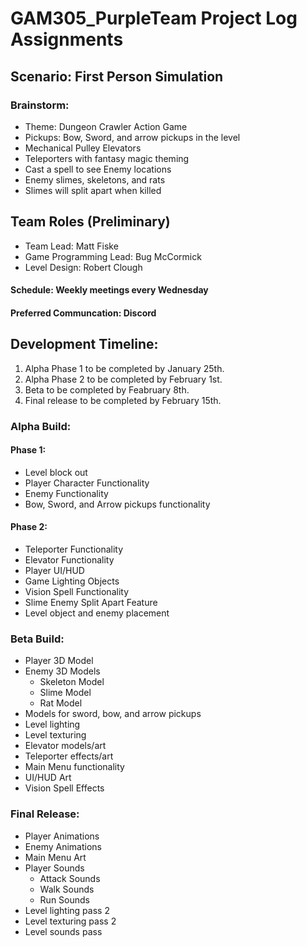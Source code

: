# GAM305_PurpleTeam Project Log Assignments

## Scenario: First Person Simulation

### Brainstorm:
* Theme: Dungeon Crawler Action Game
* Pickups: Bow, Sword, and arrow pickups in the level
* Mechanical Pulley Elevators
* Teleporters with fantasy magic theming
* Cast a spell to see Enemy locations
* Enemy slimes, skeletons, and rats
* Slimes will split apart when killed


## Team Roles (Preliminary)

* Team Lead: Matt Fiske
* Game Programming Lead: Bug McCormick
* Level Design: Robert Clough
#### Schedule: Weekly meetings every Wednesday
#### Preferred Communcation: Discord

## Development Timeline:
1. Alpha Phase 1 to be completed by January 25th.
2. Alpha Phase 2 to be completed by February 1st.
3. Beta to be completed by Feabruary 8th.
4. Final release to be completed by February 15th.

### Alpha Build:
#### Phase 1: 
* Level block out
* Player Character Functionality
* Enemy Functionality
* Bow, Sword, and Arrow pickups functionality
#### Phase 2: 
* Teleporter Functionality
* Elevator Functionality
* Player UI/HUD
* Game Lighting Objects
* Vision Spell Functionality
* Slime Enemy Split Apart Feature
* Level object and enemy placement

### Beta Build:
* Player 3D Model
* Enemy 3D Models
  * Skeleton Model
  * Slime Model
  * Rat Model
* Models for sword, bow, and arrow pickups
* Level lighting
* Level texturing
* Elevator models/art
* Teleporter effects/art
* Main Menu functionality
* UI/HUD Art
* Vision Spell Effects

### Final Release:
* Player Animations 
* Enemy Animations
* Main Menu Art
* Player Sounds
  * Attack Sounds
  * Walk Sounds
  * Run Sounds
* Level lighting pass 2
* Level texturing pass 2
* Level sounds pass
